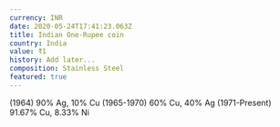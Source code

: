 ```yaml
---
currency: INR
date: 2020-05-24T17:41:23.063Z
title: Indian One-Rupee coin
country: India
value: ₹1
history: Add later...
composition: Stainless Steel
featured: true
---
```

(1964) 90% Ag, 10% Cu (1965-1970) 60% Cu, 40% Ag (1971-Present) 91.67% Cu, 8.33% Ni